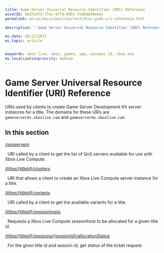 ```yaml
---
title: Game Server Universal Resource Identifier (URI) Reference
assetID: bbd7e3f3-77ac-6ffd-8951-fe4b8b48eb4c
permalink: en-us/docs/xboxlive/rest/atoc-gsdk-uri-reference.html

description: ' Game Server Universal Resource Identifier (URI) Reference'

ms.date: 10/12/2017
ms.topic: article


keywords: xbox live, xbox, games, uwp, windows 10, xbox one
ms.localizationpriority: medium
---
```



# Game Server Universal Resource Identifier (URI) Reference
URIs used by clients to create Game Server Development Kit server instances for a title. 
The domains for these URIs are `gameserverds.xboxlive.com` and `gameserverms.xboxlive.com`.
 
<a id="ID4EY"></a>

 
## In this section

[/qosservers](uri-qosservers.md)

&nbsp;&nbsp;URI called by a client to get the list of QoS servers available for use with Xbox Live Compute.

[/titles/{titleId}/clusters](uri-titlestitleidclusters.md)

&nbsp;&nbsp;URI that allows a client to create an Xbox Live Compute server instance for a title.

[/titles/{titleId}/variants](uri-titlestitleidvariants.md)

&nbsp;&nbsp;URI called by a client to get the available variants for a title.

[/titles/{titleId}/sessionhosts](uri-titlestitleidsessionhosts.md)

&nbsp;&nbsp;Requests a Xbox Live Compute sessionhost to be allocated for a given title id.

[/titles/{titleId}/sessions/{sessionId}/allocationStatus](uri-titlestitleidsessionssessionidallocationstatus.md)

&nbsp;&nbsp;For the given title id and session id, get status of the ticket request.
 